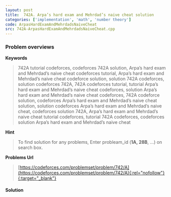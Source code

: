 ```yaml
---
layout: post
title:  742A. Arpa’s hard exam and Mehrdad’s naive cheat solution
categories: ['implementation', 'math', 'number theory']
code: ArpasHardExamAndMehrdadsNaiveCheat
src: 742A-ArpasHardExamAndMehrdadsNaiveCheat.cpp
---
```

### **Problem overviews**

**Keywords**
> 742A tutorial codeforces, codeforces 742A solution, Arpa’s hard exam and Mehrdad’s naive cheat codeforces tutorial, Arpa’s hard exam and Mehrdad’s naive cheat codeforce solution, solution 742A codeforces, solution codeforces 742A, 742A codeforces tutorial, tutorial Arpa’s hard exam and Mehrdad’s naive cheat codeforces, solution Arpa’s hard exam and Mehrdad’s naive cheat codeforces, 742A codeforce solution, codeforces Arpa’s hard exam and Mehrdad’s naive cheat solution, solution codeforces Arpa’s hard exam and Mehrdad’s naive cheat, codeforces solution 742A, Arpa’s hard exam and Mehrdad’s naive cheat tutorial codeforces, tutorial 742A codeforces, codeforces solution Arpa’s hard exam and Mehrdad’s naive cheat

**Hint**
> To find solution for any problems, Enter probleam_id (**1A, 28B**, ...) on search box. 

**Problems Url**
> [https://codeforces.com/problemset/problem/742/A](https://codeforces.com/problemset/problem/742/A){:rel="nofollow"}{:target="_blank"}

#### **Solution**



